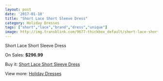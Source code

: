 ```yaml
---
layout: post
date: '2017-01-18'
title: "Short Lace Short Sleeve Dress"
category: Holiday Dresses
tags: ["short","lace","brand","dress","unique"]
image: http://img.transblink.com/9677-thickbox_default/short-lace-short-sleeve-dress.jpg
---
```

Short Lace Short Sleeve Dress

On Sales: **$296.99**
<a href="https://www.transblink.com/en/holiday-dresses/3148-short-lace-short-sleeve-dress.html"><amp-img layout="responsive" width="600" height="600" src="//img.transblink.com/9677-thickbox_default/short-lace-short-sleeve-dress.jpg" alt="Short Lace Short Sleeve Dress 0" /></a>
<a href="https://www.transblink.com/en/holiday-dresses/3148-short-lace-short-sleeve-dress.html"><amp-img layout="responsive" width="600" height="600" src="//img.transblink.com/9679-thickbox_default/short-lace-short-sleeve-dress.jpg" alt="Short Lace Short Sleeve Dress 1" /></a>
<a href="https://www.transblink.com/en/holiday-dresses/3148-short-lace-short-sleeve-dress.html"><amp-img layout="responsive" width="600" height="600" src="//img.transblink.com/9678-thickbox_default/short-lace-short-sleeve-dress.jpg" alt="Short Lace Short Sleeve Dress 2" /></a>

Buy it: [Short Lace Short Sleeve Dress](https://www.transblink.com/en/holiday-dresses/3148-short-lace-short-sleeve-dress.html "Short Lace Short Sleeve Dress")

View more: [Holiday Dresses](https://www.transblink.com/en/8-holiday-dresses "Holiday Dresses")